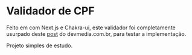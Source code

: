 # Validador de CPF

Feito em com Next.js e Chakra-ui, este validador foi completamente usurpado deste [post](https://www.devmedia.com.br/validar-cpf-com-javascript/23916) do devmedia.com.br, para testar a implementação.

Projeto simples de estudo.